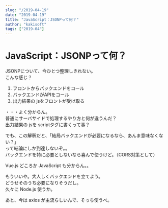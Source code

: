 ```yaml
---
slug: "/2019-04-19"
date: "2019-04-19"
title: "JavaScript：JSONPって何？"
author: "kakisoft"
tags: ["2019-04"]
---
```

# JavaScript：JSONPって何？

JSONPについて、今ひとつ整理しきれない。  
こんな感じ？  

 1. フロントからバックエンドをコール
 1. バックエンドがAPIをコール
 1. 出力結果の jsをフロントが受け取る

・・・よく分からん。  
普通にサーバサイドで処理するやり方と何が違うんだ？  
出力結果の jsを scriptタグに書くって事？  

でも、この解釈だと、「結局バックエンドが必要になるなら、あんま意味なくない？」  
って結論にしか到達しないぞ。。  
バックエンドを特に必要としないなら喜んで使うけど。（CORS対策として）  

Vue.js どころか JavaScript も分からん。。  

もういいや。大人しくバックエンドを立てよう。  
どうせそのうち必要になりそうだし。  
久々に Node.js 使うか。  

あと、今は axios が主流らしいんで、そっち使うべ。  



